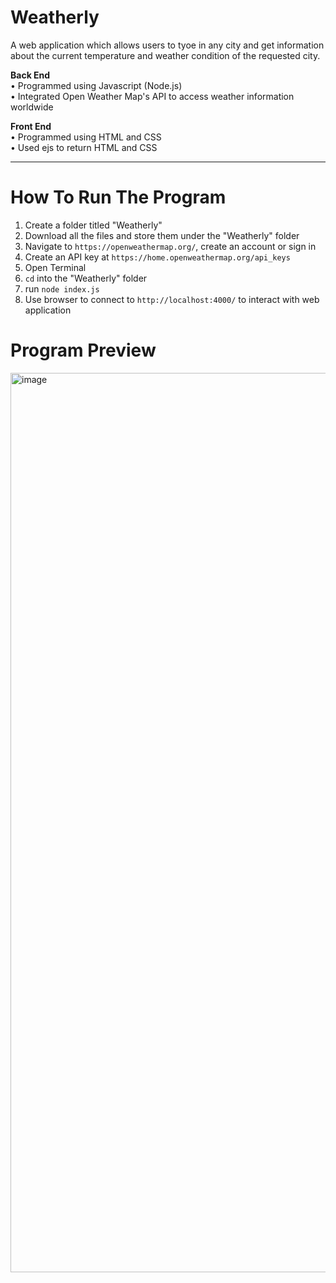 # Weatherly
A web application which allows users to tyoe in any city and get information about the current temperature and weather condition of the requested city.

**Back End**  
• Programmed using Javascript (Node.js)  
• Integrated Open Weather Map's API to access weather information worldwide

**Front End**  
• Programmed using HTML and CSS  
• Used ejs to return HTML and CSS

** **
  

    
    
# How To Run The Program

1. Create a folder titled "Weatherly"
2. Download all the files and store them under the "Weatherly" folder
3. Navigate to `https://openweathermap.org/`, create an account or sign in
4. Create an API key at `https://home.openweathermap.org/api_keys`
5. Open Terminal
6. `cd` into the "Weatherly" folder
7. run `node index.js`
8. Use browser to connect to `http://localhost:4000/` to interact with web application  



# Program Preview

<img width="1439" alt="image" src="https://github.com/CharlotteLaw/weatherly/assets/69742430/a0b842f0-8643-4aa6-ac05-9014febcb02d">

